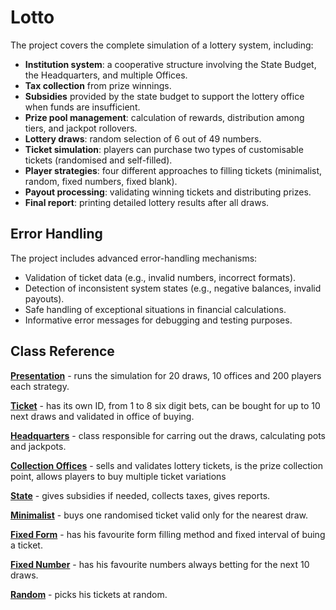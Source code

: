 # Lotto

The project covers the complete simulation of a lottery system, including:

- **Institution system**: a cooperative structure involving the State Budget, the Headquarters, and multiple Offices.
- **Tax collection** from prize winnings.  
- **Subsidies** provided by the state budget to support the lottery office when funds are insufficient.  
- **Prize pool management**: calculation of rewards, distribution among tiers, and jackpot rollovers.  
- **Lottery draws**: random selection of 6 out of 49 numbers.  
- **Ticket simulation**: players can purchase two types of customisable tickets (randomised and self-filled).  
- **Player strategies**: four different approaches to filling tickets (minimalist, random, fixed numbers, fixed blank).  
- **Payout processing**: validating winning tickets and distributing prizes.  
- **Final report**: printing detailed lottery results after all draws.

## Error Handling
The project includes advanced error-handling mechanisms:  
- Validation of ticket data (e.g., invalid numbers, incorrect formats).  
- Detection of inconsistent system states (e.g., negative balances, invalid payouts).  
- Safe handling of exceptional situations in financial calculations.  
- Informative error messages for debugging and testing purposes.  

## Class Reference
**[Presentation](./Presentation.java)** - runs the simulation for 20 draws, 10 offices and 200 players each strategy.

**[Ticket](./Ticket)** - has its own ID, from 1 to 8 six digit bets, can be bought for up to 10 next draws and validated in office of buying.

**[Headquarters](./Headquarters)** - class responsible for carring out the draws, calculating pots and jackpots.

**[Collection Offices](./CollectionOffice)** - sells and validates lottery tickets, is the prize collection point, allows players to buy multiple ticket variations

**[State](./StateBudget)** - gives subsidies if needed, collects taxes, gives reports.

**[Minimalist](./Minimalist)** - buys one randomised ticket valid only for the nearest draw.

**[Fixed Form](./FixedForm)** - has his favourite form filling method and fixed interval of buing a ticket.

**[Fixed Number](./FixedNumber)** - has his favourite numbers always betting for the next 10 draws.

**[Random](./Random)** - picks his tickets at random.
